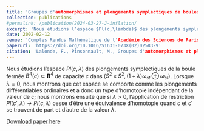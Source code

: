 ```yaml
---
title: 'Groupes d'automorphismes et plongements symplectiques de boules dans les variétés rationnelles'
collection: publications
#permalink: /publication/2024-03-27-J-inflation/ 
excerpt: 'Nous étudions l’espace $Pl(c,\lambda)$ des plongements symplectiques de la boule fermée $B^4(c) \subset\mathbf{R}^4$ de capacité $c$ dans $(S^2 \times S^2,(1+\lambda)\omega_{st}\oplus\omega_{st})$.'
date: 2002-02-12
venue: 'Comptes Rendus Mathématique de l'Académie des Sciences de Paris'
paperurl: 'https://doi.org/10.1016/S1631-073X(02)02583-9'
citation: 'Lalonde, F., Pinsonnault, M., Groupes d'automorphismes et plongements symplectiques de boules dans les variétés rationnelles. C. R. Math. Acad. Sci. Paris 335 (2002), no.11, 931–934.'
---
```

Nous étudions l’espace $Pl(c,\lambda)$ des plongements symplectiques de la boule fermée $B^4(c)\subset\mathbf{R}^4$ de capacité $c$ dans $(S^2\times S^2,(1+\lambda)\omega_{st}\oplus\omega_{st})$. Lorsque $\lambda = 0$, nous montrons que cet espace se comporte comme les plongements différentiables ordinaires et a donc un type d’homotopie indépendant de la valeur de $c$; nous montrons ensuite que si $\lambda>0$, l’application de restriction $Pl(c',\lambda)\to Pl(c,\lambda)$ cesse d’être une équivalence d’homotopie quand $c$ et $c'$ se trouvent de part et d’autre de la valeur $\lambda$.

[Download paper here](https://doi.org/10.1016/S1631-073X(02)02583-9)
